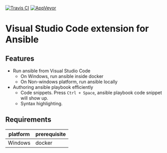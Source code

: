 [![Travis CI](https://travis-ci.org/VSChina/vscode-ansible.svg?branch=master)](https://travis-ci.org/VSChina/vscode-ansible)
[![AppVeyor](https://ci.appveyor.com/api/projects/status/kq11m16pl22k29un?svg=true)](https://ci.appveyor.com/project/yungez/vscode-ansible)

# Visual Studio Code extension for Ansible

## Features

- Run ansible from Visual Studio Code
  - On Windows, run ansible inside docker
  - On Non-windows platform, run ansible locally
- Authoring ansible playbook efficiently
  - Code snippets. Press `Ctrl + Space`, ansible playbook code snippet will show up.
  - Syntax highlighting.

## Requirements

|platform|prerequisite|
|--------|-----------|
|Windows|docker|




